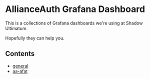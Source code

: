 # AllianceAuth Grafana Dashboard

This is a collections of Grafana dashboards we're using at Shadow Ultimatum.

Hopefully they can help you.

## Contents

- [general](/general/README.md)
- [aa-afat](/aa-afat/README.md)